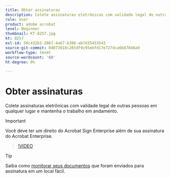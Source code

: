 ```yaml
---
title: Obter assinaturas
description: Colete assinaturas eletrônicas com validade legal de outras pessoas em qualquer lugar e mantenha o trabalho em andamento
role: User
product: adobe acrobat
level: Beginner
thumbnail: KT-8257.jpg
kt: 8257
exl-id: 58c432b1-2067-4a67-b386-ab7d35453543
source-git-commit: 04073918c285df9c95ebfd17e727dca6b87846a9
workflow-type: tm+mt
source-wordcount: '60'
ht-degree: 0%

---
```


# Obter assinaturas

Colete assinaturas eletrônicas com validade legal de outras pessoas em qualquer lugar e mantenha o trabalho em andamento.

>[!IMPORTANT]
>
>Você deve ter um direito do Acrobat Sign Enterprise além de sua assinatura do Acrobat Enterprise.

>[!VIDEO](https://video.tv.adobe.com/v/338359?hidetitle=true)

>[!TIP]
>
>Saiba como [monitorar seus documentos](track.md) que foram enviados para assinatura em um local fácil.
